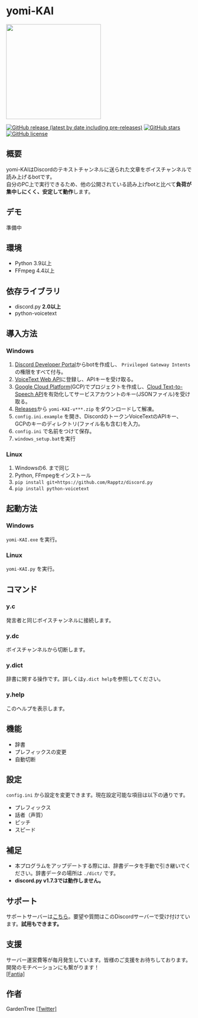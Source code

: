 # yomi-KAI

<img src="https://user-images.githubusercontent.com/57281730/133915187-dca595e9-bbb5-4c6b-9ef0-88a3d3d20385.png" width="256">

[![GitHub release (latest by date including pre-releases)](https://img.shields.io/github/v/release/Garden-Tree/yomi-KAI?include_prereleases)](https://github.com/Garden-Tree/yomi-KAI/releases)
[![GitHub stars](https://img.shields.io/github/stars/Garden-Tree/yomi-KAI)](https://github.com/Garden-Tree/yomi-KAI/stargazers)
[![GitHub license](https://img.shields.io/github/license/Garden-Tree/yomi-KAI)](https://github.com/Garden-Tree/yomi-KAI/blob/main/LICENSE)

## 概要

yomi-KAIはDiscordのテキストチャンネルに送られた文章をボイスチャンネルで読み上げるbotです。  
自分のPC上で実行できるため、他の公開されている読み上げbotと比べて**負荷が集中しにくく、安定して動作**します。

## デモ

準備中

## 環境

- Python 3.9以上
- FFmpeg 4.4以上

## 依存ライブラリ

- discord.py **2.0以上**
- python-voicetext

## 導入方法

### Windows

1. [Discord Developer Portal](https://discord.com/developers/applications)からbotを作成し、 `Privileged Gateway Intents` の権限をすべて付与。
1. [VoiceText Web API](https://cloud.voicetext.jp/webapi)に登録し、APIキーを受け取る。
1. [Google Cloud Platform](https://console.cloud.google.com/)(GCP)でプロジェクトを作成し、[Cloud Text-to-Speech API](https://cloud.google.com/text-to-speech?hl=ja)を有効化してサービスアカウントのキー(JSONファイル)を受け取る。
1. [Releases](https://github.com/Garden-Tree/yomi-KAI/releases/latest)から `yomi-KAI-v***.zip` をダウンロードして解凍。
1. `config.ini.example` を開き、DiscordのトークンVoiceTextのAPIキー、GCPのキーのディレクトリ(ファイル名も含む)を入力。
1. `config.ini` で名前をつけて保存。
1. `windows_setup.bat`を実行

### Linux

1. Windowsの6. まで同じ
1. Python, FFmpegをインストール
1. `pip install git+https://github.com/Rapptz/discord.py`
1. `pip install python-voicetext`

## 起動方法

### Windows

`yomi-KAI.exe` を実行。

### Linux

`yomi-KAI.py` を実行。

## コマンド

### y.c

発言者と同じボイスチャンネルに接続します。

### y.dc

ボイスチャンネルから切断します。

### y.dict

辞書に関する操作です。詳しくは`y.dict help`を参照してください。

### y.help

このヘルプを表示します。

## 機能

- 辞書
- プレフィックスの変更
- 自動切断

## 設定

`config.ini` から設定を変更できます。現在設定可能な項目は以下の通りです。

- プレフィックス
- 話者（声質）
- ピッチ
- スピード

## 補足

- 本プログラムをアップデートする際には、辞書データを手動で引き継いでください。辞書データの場所は `./dict/` です。
- **discord.py v1.7.3では動作しません。**

## サポート

サポートサーバーは[こちら](https://discord.gg/DWEQ2cP3KZ)。要望や質問はこのDiscordサーバーで受け付けています。**試用もできます。**

## 支援

サーバー運営費等が毎月発生しています。皆様のご支援をお待ちしております。開発のモチベーションにも繋がります！  
[[Fantia]](https://fantia.jp/fanclubs/254049)

## 作者

GardenTree [[Twitter]](https://twitter.com/Garden__Tree)
